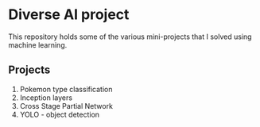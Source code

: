 # Diverse AI project
This repository holds some of the various mini-projects that I solved using machine learning.

## Projects
1. Pokemon type classification
2. Inception layers
3. Cross Stage Partial Network
4. YOLO - object detection